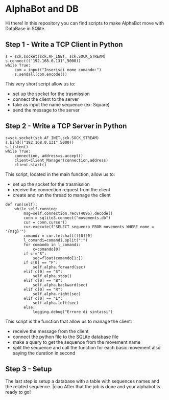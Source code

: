 # AlphaBot and DB
Hi there!
In this repository you can find scripts to make AlphaBot move with DataBase in SQlite.

## Step 1 - Write a TCP Client in Python

```
s = sck.socket(sck.AF_INET, sck.SOCK_STREAM)
s.connect(('192.168.0.131',5000))
while True:
	com = input("Inserisci nome comando:")
	s.sendall(com.encode())
```
This very short script allow us to:

- set up the socket for the trasmission
- connect the client to the server
- take as input the name sequence (ex: Square)
- send the message to the server

## Step 2 - Write a TCP Server in Python

```
s=sck.socket(sck.AF_INET,sck.SOCK_STREAM)
s.bind(("192.168.0.131",5000))
s.listen()
while True:
	connection, address=s.accept()
	client=Client_Manager(connection,address)
	client.start()
```
This script, located in the main function, allow us to:

- set up the socket for the trasmission
- receive the connection request from the client
- create and run the thread to manage the client

```
def run(self):
	while self.running:
		msg=self.connection.recv(4096).decode()
		conn = sqlite3.connect("movements.db")
		cur = conn.cursor()
		cur.execute(f"SELECT sequenza FROM movements WHERE nome = '{msg}'")
		comandi = cur.fetchall()[0][0]
		l_comandi=comandi.split(":")
		for comando in l_comandi:
			c=comando[0]
		if c!="S":
			sec=float(comando[1:])
		if c[0] == "F":
			self.alpha.forward(sec)
		elif c[0] == "S":
			self.alpha.stop()
		elif c[0] == "B":
			self.alpha.backward(sec)
		elif c[0] == "R":
			self.alpha.right(sec)
		elif c[0] == "L":
			self.alpha.left(sec)
		else:
			logging.debug("Errore di sintassi")
```
This script is the function that allow us to manage the client:

- receive the message from the client
- connect the python file to the SQLite database file
- make a query to get the sequence from the movement name
- split the sequence and call the function for each basic movement also saying the duration in second

## Step 3 - Setup

The last step is setup a database with a table with sequences names and the related sequence.
|ciao
After that the job is done and your alphabot is ready to go!
